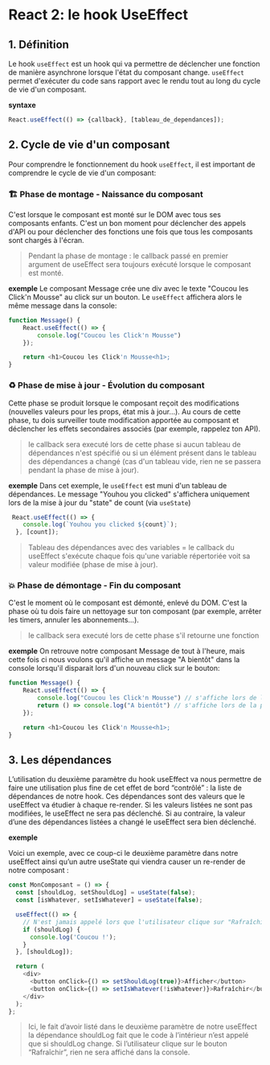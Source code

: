 # React 2: le hook UseEffect

## 1. Définition

Le hook `useEffect` est un hook qui va permettre de déclencher une fonction de manière asynchrone lorsque l'état du composant change.
`useEffect` permet d'exécuter du code sans rapport avec le rendu tout au long du cycle de vie d'un composant.

**syntaxe**

```javascript
React.useEffect(() => {callback}, [tableau_de_dependances]);
```

## 2. Cycle de vie d'un composant

Pour comprendre le fonctionnement du hook `useEffect`, il est important de comprendre le cycle de vie d'un composant:

### 🏗️ Phase de montage - Naissance du composant

C'est lorsque le composant est monté sur le DOM avec tous ses composants enfants. C'est un bon moment pour déclencher des appels d'API ou pour déclencher des fonctions une fois que tous les composants sont chargés à l'écran.

>Pendant la phase de montage : le callback passé en premier argument de useEffect sera toujours exécuté lorsque le composant est monté.

**exemple**
Le composant Message crée une div avec le texte "Coucou les Click'n Mousse" au click sur un bouton. Le `useEffect` affichera alors le même message dans la console:

```javascript
function Message() {
    React.useEffect(() => {
        console.log("Coucou les Click'n Mousse") 
    });

    return <h1>Coucou les Click'n Mousse<h1>;
}
```

### ♻️ Phase de mise à jour - Évolution du composant

Cette phase se produit lorsque le composant reçoit des modifications (nouvelles valeurs pour les props, état mis à jour...). Au cours de cette phase, tu dois surveiller toute modification apportée au composant et déclencher les effets secondaires associés (par exemple, rappelez ton API).

>le callback sera executé lors de cette phase si aucun tableau de dépendances n'est spécifié ou si un élément présent dans le tableau des dépendances a changé (cas d'un tableau vide, rien ne se passera pendant la phase de mise à jour).

**exemple**
Dans cet exemple, le `useEffect` est muni d'un tableau de dépendances. Le message "Youhou you clicked" s'affichera uniquement lors de la mise à jour du "state" de count (via `useState`)

```javascript
 React.useEffect(() => {
    console.log(`Youhou you clicked ${count}`);
  }, [count]);
```
>Tableau des dépendances avec des variables = le callback du useEffect s'exécute chaque fois qu'une variable répertoriée voit sa valeur modifiée (phase de mise à jour).

### 💥 Phase de démontage - Fin du composant

C'est le moment où le composant est démonté, enlevé du DOM. C'est la phase où tu dois faire un nettoyage sur ton composant (par exemple, arrêter les timers, annuler les abonnements...).

>le callback sera executé lors de cette phase s'il retourne une fonction

**exemple**
On retrouve notre composant Message de tout à l'heure, mais cette fois ci nous voulons qu'il affiche un message "A bientôt" dans la console lorsqu'il disparait lors d'un nouveau click sur le bouton:

```javascript
function Message() {
    React.useEffect(() => {
        console.log("Coucou les Click'n Mousse") // s'affiche lors de la phase de montage
        return () => console.log("A bientôt") // s'affiche lors de la phase de démontage
    });

    return <h1>Coucou les Click'n Mousse<h1>;
}
```

## 3. Les dépendances

L’utilisation du deuxième paramètre du hook useEffect va nous permettre de faire une utilisation plus fine de cet effet de bord “contrôlé” : la liste de dépendances de notre hook.
Ces dépendances sont des valeurs que le useEffect va étudier à chaque re-render. Si les valeurs listées ne sont pas modifiées, le useEffect ne sera pas déclenché. Si au contraire, la valeur d’une des dépendances listées a changé le useEffect sera bien déclenché.

**exemple**

Voici un exemple, avec ce coup-ci le deuxième paramètre dans notre useEffect ainsi qu’un autre useState qui viendra causer un re-render de notre composant :

```javascript
const MonComposant = () => {
  const [shouldLog, setShouldLog] = useState(false);
  const [isWhatever, setIsWhatever] = useState(false);

  useEffect(() => {
    // N'est jamais appelé lors que l'utilisateur clique sur "Rafraîchir"
    if (shouldLog) {
      console.log('Coucou !');
    }
  }, [shouldLog]);

  return (
    <div>
      <button onClick={() => setShouldLog(true)}>Afficher</button>
      <button onClick={() => setIsWhatever(!isWhatever)}>Rafraîchir</button>
    </div>
  );
};
```
>Ici, le fait d’avoir listé dans le deuxième paramètre de notre useEffect la dépendance shouldLog fait que le code à l’intérieur n’est appelé que si shouldLog change. Si l’utilisateur clique sur le bouton “Rafraîchir”, rien ne sera affiché dans la console.